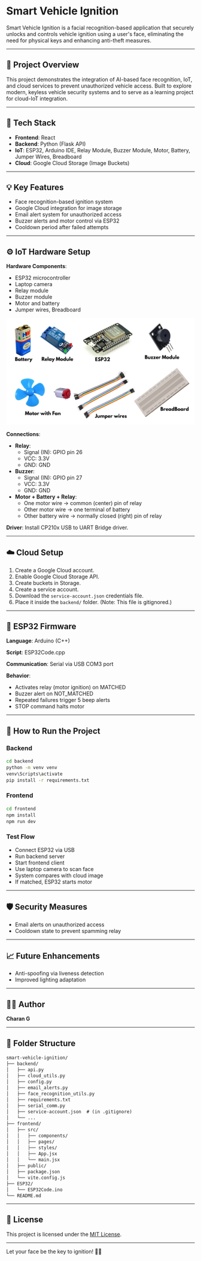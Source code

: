 # Smart Vehicle Ignition

Smart Vehicle Ignition is a facial recognition-based application that securely unlocks and controls vehicle ignition using a user's face, eliminating the need for physical keys and enhancing anti-theft measures.

---

## 🚀 Project Overview
This project demonstrates the integration of AI-based face recognition, IoT, and cloud services to prevent unauthorized vehicle access. Built to explore modern, keyless vehicle security systems and to serve as a learning project for cloud-IoT integration.

---

## 🔧 Tech Stack
- **Frontend**: React
- **Backend**: Python (Flask API)
- **IoT**: ESP32, Arduino IDE, Relay Module, Buzzer Module, Motor, Battery, Jumper Wires, Breadboard
- **Cloud**: Google Cloud Storage (Image Buckets)

---

## 💡 Key Features
- Face recognition-based ignition system
- Google Cloud integration for image storage
- Email alert system for unauthorized access
- Buzzer alerts and motor control via ESP32
- Cooldown period after failed attempts

---

## ⚙️ IoT Hardware Setup
**Hardware Components**:
- ESP32 microcontroller
- Laptop camera
- Relay module
- Buzzer module
- Motor and battery
- Jumper wires, Breadboard

![Setup Image](/images/IOT%20COMPONENTS.png)

**Connections**:
- **Relay**:
  - Signal (IN): GPIO pin 26
  - VCC: 3.3V
  - GND: GND
- **Buzzer**:
  - Signal (IN): GPIO pin 27
  - VCC: 3.3V
  - GND: GND
- **Motor + Battery + Relay**:
  - One motor wire → common (center) pin of relay
  - Other motor wire → one terminal of battery
  - Other battery wire → normally closed (right) pin of relay

**Driver**: Install CP210x USB to UART Bridge driver.

---

## ☁️ Cloud Setup
1. Create a Google Cloud account.
2. Enable Google Cloud Storage API.
3. Create buckets in Storage.
4. Create a service account.
5. Download the `service-account.json` credentials file.
6. Place it inside the `backend/` folder. (Note: This file is gitignored.)

---

## 🔌 ESP32 Firmware
**Language**: Arduino (C++)

**Script**: ESP32Code.cpp

**Communication**: Serial via USB COM3 port

**Behavior**:
- Activates relay (motor ignition) on MATCHED
- Buzzer alert on NOT_MATCHED
- Repeated failures trigger 5 beep alerts
- STOP command halts motor

---

## 🧪 How to Run the Project
### Backend
```bash
cd backend
python -m venv venv
venv\Scripts\activate
pip install -r requirements.txt
```

### Frontend
```bash
cd frontend
npm install
npm run dev
```

### Test Flow
- Connect ESP32 via USB
- Run backend server
- Start frontend client
- Use laptop camera to scan face
- System compares with cloud image
- If matched, ESP32 starts motor

---

## 🛡️ Security Measures
- Email alerts on unauthorized access
- Cooldown state to prevent spamming relay

---

## 📈 Future Enhancements
- Anti-spoofing via liveness detection
- Improved lighting adaptation

---

## 👨‍💻 Author
**Charan G**

---

## 📂 Folder Structure
```
smart-vehicle-ignition/
├── backend/
│   ├── api.py
│   ├── cloud_utils.py
│   ├── config.py
│   ├── email_alerts.py
│   ├── face_recognition_utils.py
│   ├── requirements.txt
│   ├── serial_comm.py
│   ├── service-account.json  # (in .gitignore)
│   └── ...
├── frontend/
│   ├── src/
│   │   ├── components/
│   │   ├── pages/
│   │   ├── styles/
│   │   ├── App.jsx
│   │   └── main.jsx
│   ├── public/
│   ├── package.json
│   └── vite.config.js
├── ESP32/
│   └── ESP32Code.ino
└── README.md
```

---



## 📝 License
This project is licensed under the [MIT License](LICENSE).

---

Let your face be the key to ignition! 🔑🚗

